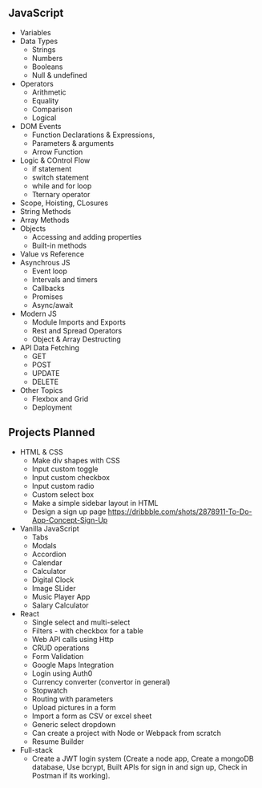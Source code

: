 ## JavaScript

- Variables
- Data Types
  - Strings
  - Numbers
  - Booleans
  - Null & undefined
- Operators
  - Arithmetic
  - Equality
  - Comparison
  - Logical
- DOM Events
  - Function Declarations & Expressions, 
  - Parameters & arguments
  - Arrow Function
- Logic & COntrol Flow 
  - if statement 
  - switch statement
  - while and for loop 
  - Tternary operator
- Scope, Hoisting, CLosures
- String Methods
- Array Methods
- Objects
  - Accessing and adding properties
  - Built-in methods
- Value vs Reference
- Asynchrous JS
  - Event loop
  - Intervals and timers
  - Callbacks
  - Promises
  - Async/await
- Modern JS
  - Module Imports and Exports
  - Rest and Spread Operators
  - Object & Array Destructing
- API Data Fetching 
  - GET
  - POST
  - UPDATE
  - DELETE
- Other Topics
  - Flexbox and Grid
  - Deployment

## Projects Planned
- HTML & CSS
  - Make div shapes with CSS 
  - Input custom toggle 
  - Input custom checkbox 
  - Input custom radio 
  - Custom select box 
  - Make a simple sidebar layout in HTML  
  - Design a sign up page https://dribbble.com/shots/2878911-To-Do-App-Concept-Sign-Up
- Vanilla JavaScript
  - Tabs
  - Modals
  - Accordion
  - Calendar
  - Calculator
  - Digital Clock
  - Image SLider
  - Music Player App
  - Salary Calculator
- React
  - Single select and multi-select 
  - Filters - with checkbox for a table 
  - Web API calls using Http 
  - CRUD operations 
  - Form Validation 
  - Google Maps Integration 
  - Login using Auth0 
  - Currency converter (convertor in general) 
  - Stopwatch 
  - Routing with parameters 
  - Upload pictures in a form 
  - Import a form as CSV or excel sheet 
  - Generic select dropdown 
  - Can create a project with Node or Webpack from scratch 
  - Resume Builder
- Full-stack
  - Create a JWT login system (Create a node app, Create a mongoDB database, Use bcrypt, Built APIs for sign in and sign up, Check in Postman if its working).